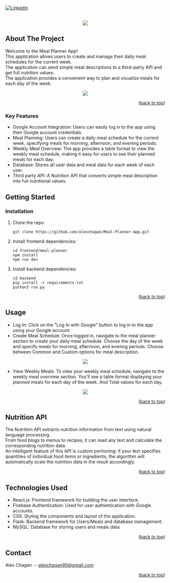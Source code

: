 

[![LinkedIn][linkedin-shield]][linkedin-url]

<!-- PROJECT LOGO -->
<br />
<div align="center">
<img src=https://github.com/alexchagan/Meal-Planner-App/assets/44925899/4e21b983-6e6a-4971-b6d5-e7ce19e68f6c>
</div>

<!-- ABOUT THE PROJECT -->
## About The Project
Welcome to the Meal Planner App! <br />
This application allows users to create and manage their daily meal schedules for the current week. <br />
The application can send simple meal descriptions to a third-party API and get full nutrition values. <br />
The application provides a convenient way to plan and visualize meals for each day of the week. <br />

<div align="center">
<img src=https://github.com/alexchagan/Meal-Planner-App/assets/44925899/5bb981a6-0eea-4c44-a934-95832a35fa00>
</div>

<p align="right">(<a href="#readme-top">back to top</a>)</p>

### Key Features
* Google Account Integration: Users can easily log in to the app using their Google account credentials.
* Meal Planning: Users can create a daily meal schedule for the current week, specifying meals for morning, afternoon, and evening periods.
* Weekly Meal Overview: The app provides a table format to view the weekly meal schedule, making it easy for users to see their planned meals for each day.
* Database: Stores all user data and meal data for each week of each user.
* Third party API: A Nutrition API that converts simple meal description into full nutritional values.

<!-- GETTING STARTED -->
## Getting Started

### Installation


1. Clone the repo
   ```
   git clone https://github.com/alexchagan/Meal-Planner-App.git
   ```
2. Install frontend dependencies:
   ```
   cd frontend/meal-planner
   npm install
   npm run dev
   ```

3. Install backend dependencies:
   ```
   cd backend
   pip install -r requirements.txt
   python3 run.py
   ```
<p align="right">(<a href="#readme-top">back to top</a>)</p>



<!-- USAGE EXAMPLES -->
## Usage

* Log In: Click on the "Log In with Google" button to log in to the app using your Google account.
* Create Meal Schedule: Once logged in, navigate to the meal planner section to create your daily meal schedule. Choose the day of the week and specify meals for morning, afternoon, and evening periods. Choose between Common and Custom options for meal description.
 <div align="center">
  <img src=https://github.com/alexchagan/Meal-Planner-App/assets/44925899/4b7ca843-a0ed-4219-ae80-a65d334f2815>
 </div>
   
* View Weekly Meals: To view your weekly meal schedule, navigate to the weekly meal overview section. You'll see a table format displaying your planned meals for each day of the week. And Total values for each day. 
 <div align="center">
  <img src=https://github.com/alexchagan/Meal-Planner-App/assets/44925899/2d2d37a6-74c4-4f6b-a4a3-d512b6dc266f>

 </div>

<p align="right">(<a href="#readme-top">back to top</a>)</p>

## Nutrition API
The Nutrition API extracts nutrition information from text using natural language processing.<br />
From food blogs to menus to recipes, it can read any text and calculate the corresponding nutrition data.<br />
An intelligent feature of this API is custom portioning: if your text specifies quantities of individual food items or ingredients, the algorithm will automatically scale the nutrition data in the result accordingly.

<p align="right">(<a href="#readme-top">back to top</a>)</p>


## Technologies Used 
* React.js: Frontend framework for building the user interface.
* Firebase Authentication: Used for user authentication with Google accounts.
* CSS: Styling the components and layout of the application.
* Flask: Backend framework for Users/Meals and database management.
* MySQL: Database for storing users and meals data.

<p align="right">(<a href="#readme-top">back to top</a>)</p>



<!-- CONTACT -->
## Contact

Alex Chagan  -- alexchagan95@gmail.com

<p align="right">(<a href="#readme-top">back to top</a>)</p>

<!-- MARKDOWN LINKS & IMAGES -->
<!-- https://www.markdownguide.org/basic-syntax/#reference-style-links -->
[linkedin-shield]: https://img.shields.io/badge/-LinkedIn-black.svg?style=for-the-badge&logo=linkedin&colorB=555
[linkedin-url]: https://www.linkedin.com/in/alex-chagan-a243221b6/
